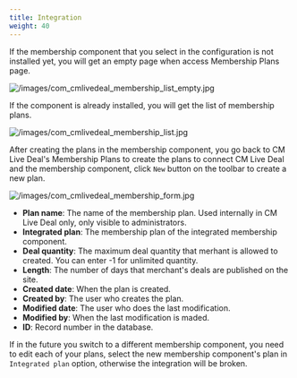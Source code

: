 ```yaml
---
title: Integration
weight: 40
---
```

If the membership component that you select in the configuration is not installed yet, you will get an empty page when access Membership Plans page.

![/images/com_cmlivedeal_membership_list_empty.jpg](/images/com_cmlivedeal_membership_list_empty.jpg)

If the component is already installed, you will get the list of membership plans.

![/images/com_cmlivedeal_membership_list.jpg](/images/com_cmlivedeal_membership_list.jpg)

After creating the plans in the membership component, you go back to CM Live Deal's Membership Plans to create the plans to connect CM Live Deal and the membership component, click `New` button on the toolbar to create a new plan.

![/images/com_cmlivedeal_membership_form.jpg](/images/com_cmlivedeal_membership_form.jpg)

*   **Plan name**: The name of the membership plan. Used internally in CM Live Deal only, only visible to administrators.
*   **Integrated plan**: The membership plan of the integrated membership component.
*   **Deal quantity**: The maximum deal quantity that merhant is allowed to created. You can enter -1 for unlimited quantity.
*   **Length**: The number of days that merchant's deals are published on the site.
*   **Created date**: When the plan is created.
*   **Created by**: The user who creates the plan.
*   **Modified date**: The user who does the last modification.
*   **Modified by**: When the last modification is maded.
*   **ID**: Record number in the database.

If in the future you switch to a different membership component, you need to edit each of your plans, select the new membership component's plan in `Integrated plan` option, otherwise the integration will be broken.